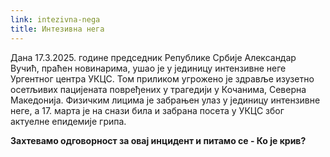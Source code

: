 ```yaml
---
link: intezivna-nega
title: Интезивна нега
---
```

Дана 17.3.2025. године председник Републике Србије Александар Вучић, праћен новинарима, ушао је у јединицу интензивне неге Ургентног центра УКЦС. Том приликом угрожено је здравље изузетно осетљивих пацијената повређених у трагедији у Кочанима, Северна Македонија. Физичким лицима је забрањен улаз у јединицу интензивне неге, а 17. марта је на снази била и забрана посета у УКЦС због актуелне епидемије грипа. 

**Захтевамо одговорност за овај инцидент и питамо се - Ко је крив?**

